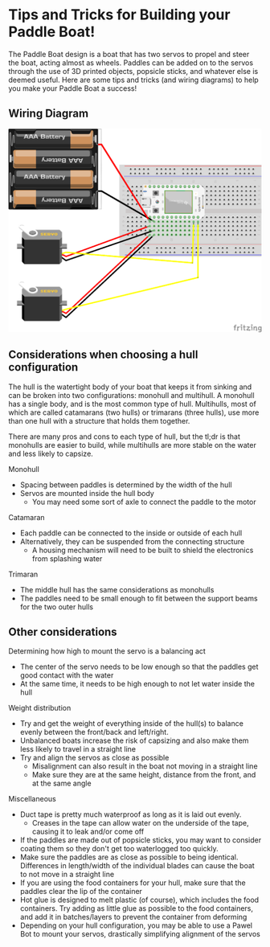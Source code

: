 # Tips and Tricks for Building your Paddle Boat!

The Paddle Boat design is a boat that has two servos to propel and steer the boat, acting almost as wheels. Paddles can be added on to the servos through the use of 3D printed objects, popsicle sticks, and whatever else is deemed useful. Here are some tips and tricks (and wiring diagrams) to help you make your Paddle Boat a success!

## Wiring Diagram

![Wiring Diagram](images/paddle_boat_wiring_diagram.png)

## Considerations when choosing a hull configuration

The hull is the watertight body of your boat that keeps it from sinking and can be broken into two configurations: monohull and multihull. A monohull has a single body, and is the most common type of hull. Multihulls, most of which are called catamarans (two hulls) or trimarans (three hulls), use more than one hull with a structure that holds them together.

There are many pros and cons to each type of hull, but the tl;dr is that monohulls are easier to build, while multihulls are more stable on the water and less likely to capsize.

Monohull
- Spacing between paddles is determined by the width of the hull
- Servos are mounted inside the hull body
    - You may need some sort of axle to connect the paddle to the motor

Catamaran
- Each paddle can be connected to the inside or outside of each hull
- Alternatively, they can be suspended from the connecting structure
    - A housing mechanism will need to be built to shield the electronics from splashing water

Trimaran
- The middle hull has the same considerations as monohulls
- The paddles need to be small enough to fit between the support beams for the two outer hulls

## Other considerations

Determining how high to mount the servo is a balancing act

- The center of the servo needs to be low enough so that the paddles get good contact with the water
- At the same time, it needs to be high enough to not let water inside the hull

Weight distribution

- Try and get the weight of everything inside of the hull(s) to balance evenly between the front/back and left/right.
- Unbalanced boats increase the risk of capsizing and also make them less likely to travel in a straight line
- Try and align the servos as close as possible
    - Misalignment can also result in the boat not moving in a straight line
    - Make sure they are at the same height, distance from the front, and at the same angle

Miscellaneous

- Duct tape is pretty much waterproof as long as it is laid out evenly.
    - Creases in the tape can allow water on the underside of the tape, causing it to leak and/or come off
- If the paddles are made out of popsicle sticks, you may want to consider coating them so they don't get too waterlogged too quickly.
- Make sure the paddles are as close as possible to being identical. Differences in length/width of the individual blades can cause the boat to not move in a straight line
- If you are using the food containers for your hull, make sure that the paddles clear the lip of the container
- Hot glue is designed to melt plastic (of course), which includes the food containers. Try adding as little glue as possible to the food containers, and add it in batches/layers to prevent the container from deforming
- Depending on your hull configuration, you may be able to use a Pawel Bot to mount your servos, drastically simplifying alignment of the servos
